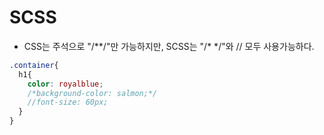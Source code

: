 # SCSS

- CSS는 주석으로 "/**/"만 가능하지만, SCSS는 "/* */"와 // 모두 사용가능하다.

```scss
.container{
  h1{
    color: royalblue;
    /*background-color: salmon;*/
    //font-size: 60px;
  }
}
```